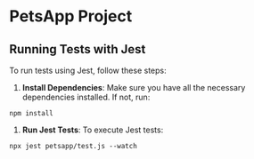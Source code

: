 # PetsApp Project

## Running Tests with Jest

To run tests using Jest, follow these steps:

1. **Install Dependencies**:
Make sure you have all the necessary dependencies installed. If not, run:

  ```
  npm install
  ```
1. **Run Jest Tests**:
To execute Jest tests:

  ```
  npx jest petsapp/test.js --watch
  ```
